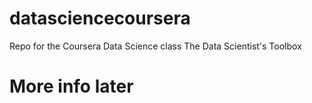 # datasciencecoursera
Repo for the Coursera Data Science class The Data Scientist's Toolbox

# More info later
